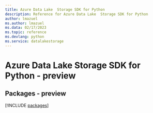 ```yaml
---
title: Azure Data Lake  Storage SDK for Python
description: Reference for Azure Data Lake  Storage SDK for Python
author: lmazuel
ms.author: lmazuel
ms.data: 02/17/2023
ms.topic: reference
ms.devlang: python
ms.service: datalakestorage
---
```

# Azure Data Lake  Storage SDK for Python - preview
## Packages - preview
[!INCLUDE [packages](data-lake--storage-index.md)]